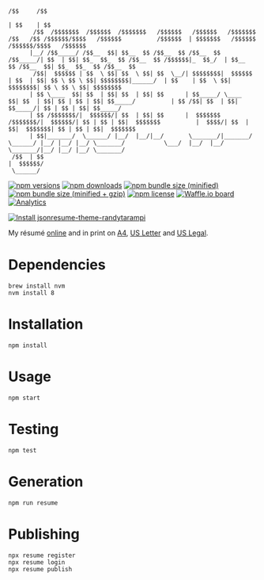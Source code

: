 ```plaintext
                                                                                                                   /$$     /$$                                        
                                                                                                                  | $$    | $$                                        
       /$$  /$$$$$$$  /$$$$$$  /$$$$$$$   /$$$$$$   /$$$$$$   /$$$$$$$ /$$   /$$ /$$$$$$/$$$$   /$$$$$$          /$$$$$$  | $$$$$$$   /$$$$$$  /$$$$$$/$$$$   /$$$$$$ 
      |__/ /$$_____/ /$$__  $$| $$__  $$ /$$__  $$ /$$__  $$ /$$_____/| $$  | $$| $$_  $$_  $$ /$$__  $$ /$$$$$$|_  $$_/  | $$__  $$ /$$__  $$| $$_  $$_  $$ /$$__  $$
       /$$|  $$$$$$ | $$  \ $$| $$  \ $$| $$  \__/| $$$$$$$$|  $$$$$$ | $$  | $$| $$ \ $$ \ $$| $$$$$$$$|______/  | $$    | $$  \ $$| $$$$$$$$| $$ \ $$ \ $$| $$$$$$$$
      | $$ \____  $$| $$  | $$| $$  | $$| $$      | $$_____/ \____  $$| $$  | $$| $$ | $$ | $$| $$_____/          | $$ /$$| $$  | $$| $$_____/| $$ | $$ | $$| $$_____/
      | $$ /$$$$$$$/|  $$$$$$/| $$  | $$| $$      |  $$$$$$$ /$$$$$$$/|  $$$$$$/| $$ | $$ | $$|  $$$$$$$          |  $$$$/| $$  | $$|  $$$$$$$| $$ | $$ | $$|  $$$$$$$
      | $$|_______/  \______/ |__/  |__/|__/       \_______/|_______/  \______/ |__/ |__/ |__/ \_______/           \___/  |__/  |__/ \_______/|__/ |__/ |__/ \_______/
 /$$  | $$                                                                                                                                                            
|  $$$$$$/                                                                                                                                                            
 \______/                                                                                                                                                             
```

[![npm versions](https://img.shields.io/npm/v/jsonresume-theme-randytarampi.svg?style=flat-square)](https://www.npmjs.com/package/jsonresume-theme-randytarampi) [![npm downloads](https://img.shields.io/npm/dt/jsonresume-theme-randytarampi.svg?style=flat-square)](https://www.npmjs.com/package/jsonresume-theme-randytarampi) [![npm bundle size (minified)](https://img.shields.io/bundlephobia/min/jsonresume-theme-randytarampi.svg?style=flat-square)](https://www.npmjs.com/package/jsonresume-theme-randytarampi) [![npm bundle size (minified + gzip)](https://img.shields.io/bundlephobia/minzip/jsonresume-theme-randytarampi.svg?style=flat-square)](https://www.npmjs.com/package/jsonresume-theme-randytarampi) [![npm license](https://img.shields.io/npm/l/jsonresume-theme-randytarampi.svg?registry_uri=https%3A%2F%2Fregistry.npmjs.com&style=flat-square)](https://www.npmjs.com/package/jsonresume-theme-randytarampi) [![Waffle.io board](https://badge.waffle.io/randytarampi/randytarampi.github.io.svg?columns=all&style=flat-square)](https://waffle.io/randytarampi/randytarampi.github.io) [![Analytics](https://ga-beacon.appspot.com/UA-50921068-1/beacon/github/randytarampi/me/tree/master/packages/jsonresume-theme?flat&useReferrer)](https://github.com/igrigorik/ga-beacon)

[![Install jsonresume-theme-randytarampi](https://nodeico.herokuapp.com/jsonresume-theme-randytarampi.svg)](https://www.npmjs.com/package/jsonresume-theme-randytarampi)

My résumé [online](https://www.randytarampi.ca/resume) and in print on [A4](https://github.com/randytarampi/me.resume/blob/master/a4.pdf), [US Letter](https://github.com/randytarampi/me.resume/blob/master/letter.pdf) and [US Legal](https://github.com/randytarampi/me.resume/blob/master/legal.pdf).

# Dependencies

```
brew install nvm
nvm install 8
```

# Installation

```
npm install
```

# Usage

```
npm start
```

# Testing

```
npm test
```

# Generation

```
npm run resume
```

# Publishing

```
npx resume register
npx resume login
npx resume publish
```
